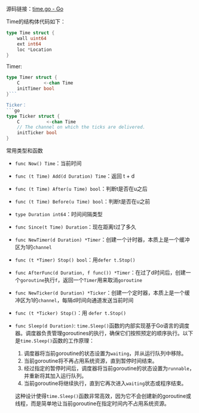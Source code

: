 源码链接：[time.go - Go](https://cs.opensource.google/go/go/+/refs/tags/go1.24.3:src/time/time.go)

Time的结构体代码如下：
```go
type Time struct {
	wall uint64
	ext int64
	loc *Location
}
```

Timer:
```go
type Timer struct {
	C         <-chan Time
	initTimer bool
}```

Ticker：
```go
type Ticker struct {
	C          <-chan Time 
	// The channel on which the ticks are delivered.
	initTicker bool
}
```

常用类型和函数
- `func Now() Time`：当前时间
- `func (t Time) Add(d Duration) Time`：返回 t + d
- `func (t Time) After(u Time) bool`：判断t是否在u之后
- `func (t Time) Before(u Time) bool`：判断t是否在u之前
- `type Duration int64`：时间间隔类型
- `func Since(t Time) Duration`：现在距离t过了多久
- `func NewTimer(d Duration) *Timer`：创建一个计时器，本质上是一个缓冲区为1的`channel`
- `func (t *Timer) Stop() bool`：用`defer t.Stop()`
- `func AfterFunc(d Duration, f func()) *Timer`：在过了d时间后，创建一个`goroutine`执行`f`，返回一个`Timer`用来取消`goroutine`
- `func NewTicker(d Duration) *Ticker`：创建一个定时器，本质上是一个缓冲区为1的`channel`，每隔d时间向通道发送当前时间
- `func (t *Ticker) Stop()`：用 `defer t.Stop()`

- `func Sleep(d Duration)`: 
	`time.Sleep()`函数的内部实现基于Go语言的调度器。调度器负责管理goroutines的执行，确保它们按照预定的顺序执行。以下是`time.Sleep()`函数的工作原理：
	
	1. 调度器将当前goroutine的状态设置为`waiting`，并从运行队列中移除。
	2. 当前goroutine将不再占用系统资源，直到暂停时间结束。
	3. 经过指定的暂停时间后，调度器将当前goroutine的状态设置为`runnable`，并重新将其加入运行队列。
	4. 当前goroutine将继续执行，直到它再次进入`waiting`状态或程序结束。
	
	这种设计使得`time.Sleep()`函数非常高效，因为它不会创建新的goroutine或线程，而是简单地让当前goroutine在指定时间内不占用系统资源。
